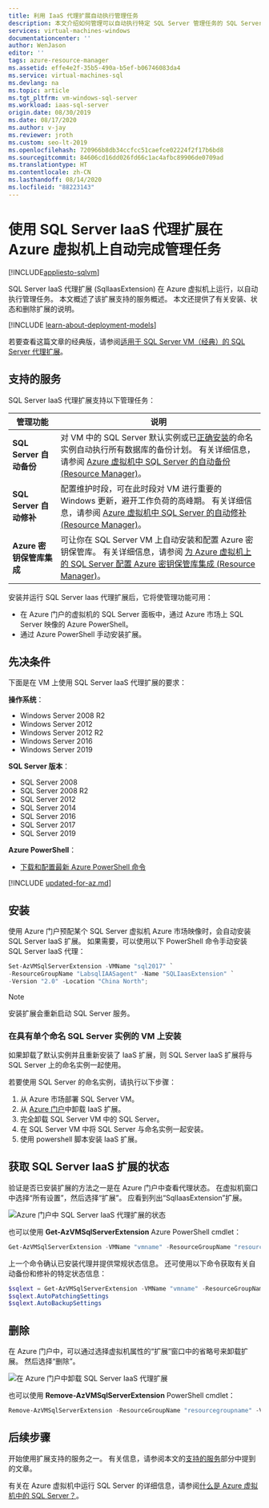 ```yaml
---
title: 利用 IaaS 代理扩展自动执行管理任务
description: 本文介绍如何管理可以自动执行特定 SQL Server 管理任务的 SQL Server IaaS 代理扩展。 这些任务包括自动备份、自动修补和 Azure 密钥保管库集成。
services: virtual-machines-windows
documentationcenter: ''
author: WenJason
editor: ''
tags: azure-resource-manager
ms.assetid: effe4e2f-35b5-490a-b5ef-b06746083da4
ms.service: virtual-machines-sql
ms.devlang: na
ms.topic: article
ms.tgt_pltfrm: vm-windows-sql-server
ms.workload: iaas-sql-server
origin.date: 08/30/2019
ms.date: 08/17/2020
ms.author: v-jay
ms.reviewer: jroth
ms.custom: seo-lt-2019
ms.openlocfilehash: 720966b8db34ccfcc51caefce02224f2f17b6bd8
ms.sourcegitcommit: 84606cd16dd026fd66c1ac4afbc89906de0709ad
ms.translationtype: HT
ms.contentlocale: zh-CN
ms.lasthandoff: 08/14/2020
ms.locfileid: "88223143"
---
```

# <a name="automate-management-tasks-on-azure-virtual-machines-by-using-the-sql-server-iaas-agent-extension"></a>使用 SQL Server IaaS 代理扩展在 Azure 虚拟机上自动完成管理任务
[!INCLUDE[appliesto-sqlvm](../../includes/appliesto-sqlvm.md)]


SQL Server IaaS 代理扩展 (SqlIaasExtension) 在 Azure 虚拟机上运行，以自动执行管理任务。 本文概述了该扩展支持的服务概述。 本文还提供了有关安装、状态和删除扩展的说明。

[!INCLUDE [learn-about-deployment-models](../../../../includes/learn-about-deployment-models-rm-include.md)]

若要查看这篇文章的经典版，请参阅[适用于 SQL Server VM（经典）的 SQL Server 代理扩展](../../../virtual-machines/windows/sqlclassic/virtual-machines-windows-classic-sql-server-agent-extension.md)。


## <a name="supported-services"></a>支持的服务
SQL Server IaaS 代理扩展支持以下管理任务：

| 管理功能 | 说明 |
| --- | --- |
| **SQL Server 自动备份** |对 VM 中的 SQL Server 默认实例或已[正确安装](frequently-asked-questions-faq.md#administration)的命名实例自动执行所有数据库的备份计划。 有关详细信息，请参阅 [Azure 虚拟机中 SQL Server 的自动备份 (Resource Manager)](automated-backup-sql-2014.md)。 |
| **SQL Server 自动修补** |配置维护时段，可在此时段对 VM 进行重要的 Windows 更新，避开工作负荷的高峰期。 有关详细信息，请参阅 [Azure 虚拟机中 SQL Server 的自动修补 (Resource Manager)](automated-patching.md)。 |
| **Azure 密钥保管库集成** |可让你在 SQL Server VM 上自动安装和配置 Azure 密钥保管库。 有关详细信息，请参阅 [为 Azure 虚拟机上的 SQL Server 配置 Azure 密钥保管库集成 (Resource Manager)](azure-key-vault-integration-configure.md)。 |

安装并运行 SQL Server Iaas 代理扩展后，它将使管理功能可用：

* 在 Azure 门户的虚拟机的 SQL Server 面板中，通过 Azure 市场上 SQL Server 映像的 Azure PowerShell。
* 通过 Azure PowerShell 手动安装扩展。 

## <a name="prerequisites"></a>先决条件
下面是在 VM 上使用 SQL Server IaaS 代理扩展的要求：

**操作系统**：

* Windows Server 2008 R2
* Windows Server 2012
* Windows Server 2012 R2
* Windows Server 2016
* Windows Server 2019 

**SQL Server 版本**：

* SQL Server 2008 
* SQL Server 2008 R2
* SQL Server 2012
* SQL Server 2014
* SQL Server 2016
* SQL Server 2017
* SQL Server 2019

**Azure PowerShell**：

* [下载和配置最新 Azure PowerShell 命令](https://docs.microsoft.com/powershell/azure/overview)

[!INCLUDE [updated-for-az.md](../../../../includes/updated-for-az.md)]

<!--MOONCAKE: CUSTOMIZATION ON 08/13/2019-->
<!--Not Available on ## Change management modes-->
<!--Not Available on resource provider of Microsoft.SqlVirtualMachine-->

## <a name="installation"></a>安装
使用 Azure 门户预配某个 SQL Server 虚拟机 Azure 市场映像时，会自动安装 SQL Server IaaS 扩展。 如果需要，可以使用以下 PowerShell 命令手动安装 SQL Server IaaS 代理： 

<!--Verified successfully-->

```powershell
Set-AzVMSqlServerExtension -VMName "sql2017" `
-ResourceGroupName "LabsqlIAASagent" -Name "SQLIaasExtension" `
-Version "2.0" -Location "China North";  
```

> [!NOTE]
> 安装扩展会重新启动 SQL Server 服务。 

### <a name="install-on-a-vm-with-a-single-named-sql-server-instance"></a>在具有单个命名 SQL Server 实例的 VM 上安装
如果卸载了默认实例并且重新安装了 IaaS 扩展，则 SQL Server IaaS 扩展将与 SQL Server 上的命名实例一起使用。

若要使用 SQL Server 的命名实例，请执行以下步骤：
1. 从 Azure 市场部署 SQL Server VM。 
1. 从 [Azure 门户](https://portal.azure.cn)中卸载 IaaS 扩展。
1. 完全卸载 SQL Server VM 中的 SQL Server。
1. 在 SQL Server VM 中将 SQL Server 与命名实例一起安装。 
1. 使用 powershell 脚本安装 IaaS 扩展。

<!--CORRECT ON POWERSHELL SCRIPTS-->


<!--MOONCAKE: CUSTOMIZATION ON 08/13/2019-->
<!--Not Available on ## Change Management Modes-->
<!--Not Available on resource provider of Microsoft.SqlVirtualMachine-->

## <a name="get-the-status-of-the-sql-server-iaas-extension"></a>获取 SQL Server IaaS 扩展的状态
验证是否已安装扩展的方法之一是在 Azure 门户中查看代理状态。 在虚拟机窗口中选择“所有设置”，然后选择“扩展”。  应看到列出“SqlIaasExtension”扩展。

![Azure 门户中 SQL Server IaaS 代理扩展的状态](./media/sql-server-iaas-agent-extension-automate-management/azure-rm-sql-server-iaas-agent-portal.png)

也可以使用 **Get-AzVMSqlServerExtension** Azure PowerShell cmdlet：

```powershell
Get-AzVMSqlServerExtension -VMName "vmname" -ResourceGroupName "resourcegroupname"
```

上一个命令确认已安装代理并提供常规状态信息。 还可使用以下命令获取有关自动备份和修补的特定状态信息：

```powershell
$sqlext = Get-AzVMSqlServerExtension -VMName "vmname" -ResourceGroupName "resourcegroupname"
$sqlext.AutoPatchingSettings
$sqlext.AutoBackupSettings
```

## <a name="removal"></a>删除
在 Azure 门户中，可以通过选择虚拟机属性的“扩展”窗口中的省略号来卸载扩展。 然后选择“删除”。

![在 Azure 门户中卸载 SQL Server IaaS 代理扩展](./media/sql-server-iaas-agent-extension-automate-management/azure-rm-sql-server-iaas-agent-uninstall.png)

也可以使用 **Remove-AzVMSqlServerExtension** PowerShell cmdlet：

```powershell
Remove-AzVMSqlServerExtension -ResourceGroupName "resourcegroupname" -VMName "vmname" -Name "SqlIaasExtension"
```

## <a name="next-steps"></a>后续步骤
开始使用扩展支持的服务之一。 有关信息，请参阅本文的[支持的服务](#supported-services)部分中提到的文章。

有关在 Azure 虚拟机中运行 SQL Server 的详细信息，请参阅[什么是 Azure 虚拟机中的 SQL Server？](sql-server-on-azure-vm-iaas-what-is-overview.md)。

<!-- Update_Description: new article about sql server iaas agent extension automate management -->
<!--NEW.date: 07/06/2020-->